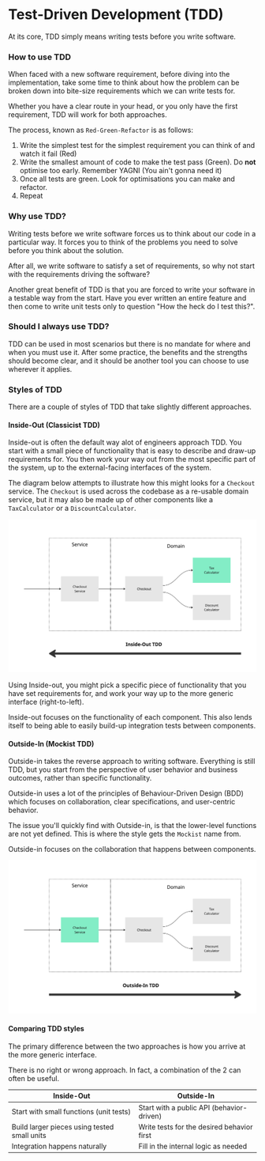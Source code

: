 # Test-Driven Development (TDD)

At its core, TDD simply means writing tests before you write software.

### How to use TDD

When faced with a new software requirement, before diving into the implementation, take some time to think about how the problem can be broken down into bite-size requirements which we can write tests for.

Whether you have a clear route in your head, or you only have the first requirement, TDD will work for both approaches.

The process, known as `Red-Green-Refactor` is as follows:

1. Write the simplest test for the simplest requirement you can think of and watch it fail (Red)
2. Write the smallest amount of code to make the test pass (Green). Do **not** optimise too early. Remember YAGNI (You ain't gonna need it)
3. Once all tests are green. Look for optimisations you can make and refactor.
4. Repeat

### Why use TDD?

Writing tests before we write software forces us to think about our code in a particular way. It forces you to think of the problems you need to solve before you think about the solution.

After all, we write software to satisfy a set of requirements, so why not start with the requirements driving the software?

Another great benefit of TDD is that you are forced to write your software in a testable way from the start. Have you ever written an entire feature and then come to write unit tests only to question "How the heck do I test this?".

### Should I always use TDD?

TDD can be used in most scenarios but there is no mandate for where and when you must use it. After some practice, the benefits and the strengths should become clear, and it should be another tool you can choose to use wherever it applies.

### Styles of TDD

There are a couple of styles of TDD that take slightly different approaches.

#### Inside-Out (Classicist TDD)

Inside-out is often the default way alot of engineers approach TDD. You start with a small piece of functionality that is easy to describe and draw-up requirements for. You then work your way out from the most specific part of the system, up to the external-facing interfaces of the system.

The diagram below attempts to illustrate how this might looks for a `Checkout` service. The `Checkout` is used across the codebase as a re-usable domain service, but it may also be made up of other components like a `TaxCalculator` or a `DiscountCalculator`.

![Inside-Out TDD](./images/inside-out.png "Inside-Out TDD")

Using Inside-out, you might pick a specific piece of functionality that you have set requirements for, and work your way up to the more generic interface (right-to-left).

Inside-out focuses on the functionality of each component. This also lends itself to being able to easily build-up integration tests between components.

#### Outside-In (Mockist TDD)

Outside-in takes the reverse approach to writing software. Everything is still TDD, but you start from the perspective of user behavior and business outcomes, rather than specific functionality.

Outside-in uses a lot of the principles of Behaviour-Driven Design (BDD) which focuses on collaboration, clear specifications, and user-centric behavior.

The issue you'll quickly find with Outside-in, is that the lower-level functions are not yet defined. This is where the style gets the `Mockist` name from.

Outside-in focuses on the collaboration that happens between components.

![Outside-In TDD](./images/outside-in.png "Outside-In TDD")

#### Comparing TDD styles

The primary difference between the two approaches is how you arrive at the more generic interface.

There is no right or wrong approach. In fact, a combination of the 2 can often be useful.

| Inside-Out | Outside-In |
| ---------- | ---------- |
| Start with small functions (unit tests) | Start with a public API (behavior-driven) |
| Build larger pieces using tested small units | Write tests for the desired behavior first |
| Integration happens naturally | Fill in the internal logic as needed |

